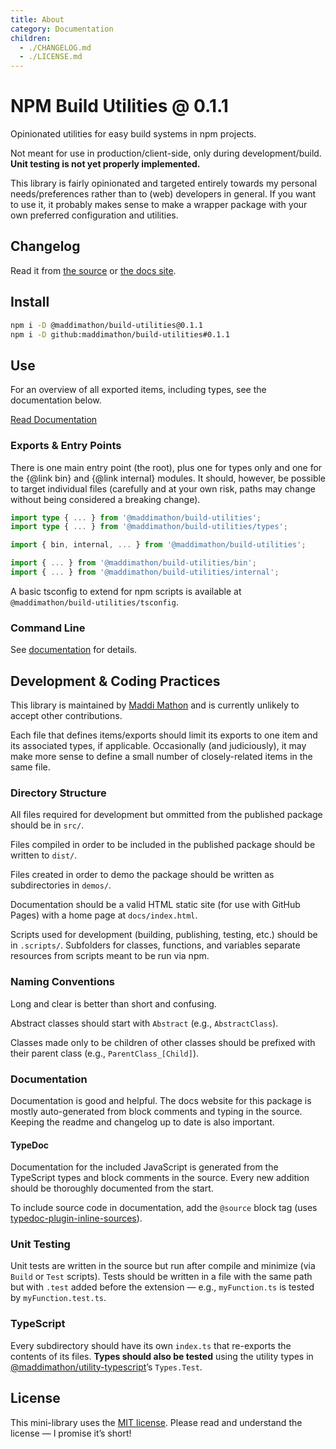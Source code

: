 ```yaml
---
title: About
category: Documentation
children: 
  - ./CHANGELOG.md
  - ./LICENSE.md
---
```


<!--README_HEADER-->
# NPM Build Utilities @ 0.1.1
<!--/README_HEADER-->

<!--README_DESC-->
Opinionated utilities for easy build systems in npm projects.
<!--/README_DESC-->

Not meant for use in production/client-side, only during development/build.
**Unit testing is not yet properly implemented.**

This library is fairly opinionated and targeted entirely towards my personal
needs/preferences rather than to (web) developers in general.  If you want to
use it, it probably makes sense to make a wrapper package with your own
preferred configuration and utilities.


## Changelog

<!--README_DOCS_CHANGELOG-->
Read it from [the source](https://github.com/maddimathon/npm-build-utilities/blob/main/CHANGELOG.md) 
or 
[the docs site](https://maddimathon.github.io/npm-build-utilities/About/Changelog.html).
<!--/README_DOCS_CHANGELOG-->


## Install

<!--README_INSTALL-->
```sh
npm i -D @maddimathon/build-utilities@0.1.1
npm i -D github:maddimathon/build-utilities#0.1.1
```
<!--/README_INSTALL-->


## Use

For an overview of all exported items, including types, see the documentation
below.

<!--README_DOCS_CTA-->
<a href="https://maddimathon.github.io/npm-build-utilities" class="button">Read Documentation</a>
<!--/README_DOCS_CTA-->


### Exports & Entry Points

There is one main entry point (the root), plus one for types only and one for
the {@link bin} and {@link internal} modules.  It should, however, be possible
to target individual files (carefully and at your own risk, paths may change
without being considered a breaking change).

```ts
import type { ... } from '@maddimathon/build-utilities';
import type { ... } from '@maddimathon/build-utilities/types';

import { bin, internal, ... } from '@maddimathon/build-utilities';

import { ... } from '@maddimathon/build-utilities/bin';
import { ... } from '@maddimathon/build-utilities/internal';
```

A basic tsconfig to extend for npm scripts is available at
`@maddimathon/build-utilities/tsconfig`.


### Command Line

See <a href="https://maddimathon.github.io/npm-build-utilities/Using_the_Library/CLI.html">documentation</a> for details.


## Development & Coding Practices

This library is maintained by [Maddi Mathon](https://www.maddimathon.com) and is
currently unlikely to accept other contributions.

Each file that defines items/exports should limit its exports to one item and
its associated types, if applicable.  Occasionally (and judiciously), it may
make more sense to define a small number of closely-related items in the same
file.

### Directory Structure

All files required for development but ommitted from the published package
should be in `src/`.

Files compiled in order to be included in the published package should be
written to `dist/`.

Files created in order to demo the package should be written as subdirectories
in `demos/`.

Documentation should be a valid HTML static site (for use with GitHub Pages)
with a home page at `docs/index.html`.

Scripts used for development (building, publishing, testing, etc.) should be in
`.scripts/`.  Subfolders for classes, functions, and variables separate
resources from scripts meant to be run via npm.

### Naming Conventions

Long and clear is better than short and confusing.

Abstract classes should start with `Abstract` (e.g., `AbstractClass`).

Classes made only to be children of other classes should be prefixed with their
parent class (e.g., `ParentClass_[Child]`).

### Documentation

Documentation is good and helpful.  The docs website for this package is mostly
auto-generated from block comments and typing in the source.  Keeping the readme
and changelog up to date is also important.

#### TypeDoc

Documentation for the included JavaScript is generated from the TypeScript types
and block comments in the source.  Every new addition should be thoroughly
documented from the start.

To include source code in documentation, add the `@source` block tag (uses
[typedoc-plugin-inline-sources](https://www.npmjs.com/package/typedoc-plugin-inline-sources)).

### Unit Testing

Unit tests are written in the source but run after compile and minimize (via
`Build` or `Test` scripts).  Tests should be written in a file with the same path
but with `.test` added before the extension — e.g., `myFunction.ts` is tested by
`myFunction.test.ts`.

### TypeScript

Every subdirectory should have its own `index.ts` that re-exports the contents
of its files.  **Types should also be tested** using the utility types in 
[@maddimathon/utility-typescript](https://github.com/maddimathon/utility-typescript)’s
`Types.Test`.



## License

This mini-library uses the [MIT license](LICENSE.md).  Please read and
understand the license — I promise it’s short!